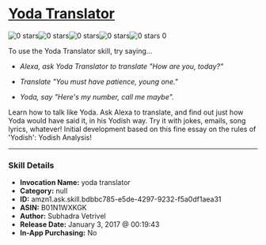 # [Yoda Translator](http://alexa.amazon.com/#skills/amzn1.ask.skill.bdbbc785-e5de-4297-9232-f5a0df1aea31)
![0 stars](../../images/ic_star_border_black_18dp_1x.png)![0 stars](../../images/ic_star_border_black_18dp_1x.png)![0 stars](../../images/ic_star_border_black_18dp_1x.png)![0 stars](../../images/ic_star_border_black_18dp_1x.png)![0 stars](../../images/ic_star_border_black_18dp_1x.png) 0

To use the Yoda Translator skill, try saying...

* *Alexa, ask Yoda Translator to translate "How are you, today?"*

* *Translate "You must have patience, young one."*

* *Yoda, say "Here's my number, call me maybe".*

Learn how to talk like Yoda. Ask Alexa to translate, and find out just how Yoda would have said it, in his Yodish way.  Try it with jokes, emails, song lyrics, whatever!  Initial development based on this fine essay on the rules of 'Yodish': Yodish Analysis!

***

### Skill Details

* **Invocation Name:** yoda translator
* **Category:** null
* **ID:** amzn1.ask.skill.bdbbc785-e5de-4297-9232-f5a0df1aea31
* **ASIN:** B01N1WXKGK
* **Author:** Subhadra Vetrivel
* **Release Date:** January 3, 2017 @ 00:19:43
* **In-App Purchasing:** No
